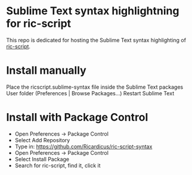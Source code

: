 # Sublime Text syntax highlightning for ric-script

This repo is dedicated for hosting the Sublime Text syntax highlighting 
of [ric-script](https://github.com/Ricardicus/ric-script).

# Install manually

Place the ricscript.sublime-syntax file inside the Sublime Text packages User folder (Preferences | Browse Packages...)
Restart Sublime Text

# Install with Package Control

* Open Preferences -> Package Control
* Select Add Repository 
* Type in: https://github.com/Ricardicus/ric-script-syntax
* Open Preferences -> Package Control
* Select Install Package
* Search for ric-script, find it, click it

